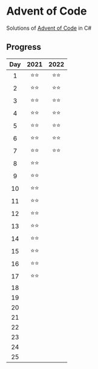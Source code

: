 # Advent of Code
Solutions of [Advent of Code](https://adventofcode.com/) in C#

## Progress
| Day | 2021 | 2022 |
|:---:|:----:|:----:|
|  1  |  ⭐⭐  |  ⭐⭐  |
|  2  |  ⭐⭐  |  ⭐⭐  |
|  3  |  ⭐⭐  |  ⭐⭐  |
|  4  |  ⭐⭐  |  ⭐⭐  |
|  5  |  ⭐⭐  |  ⭐⭐  |
|  6  |  ⭐⭐  |  ⭐⭐  |
|  7  |  ⭐⭐  |  ⭐⭐  |
|  8  |  ⭐⭐  |      |
|  9  |  ⭐⭐  |      |
|  10 |  ⭐⭐  |      |
|  11 |  ⭐⭐  |      |
|  12 |  ⭐⭐  |      |
|  13 |  ⭐⭐  |      |
|  14 |  ⭐⭐  |      |
|  15 |  ⭐⭐  |      |
|  16 |  ⭐⭐  |      |
|  17 |  ⭐⭐  |      |
|  18 |      |      |
|  19 |      |      |
|  20 |      |      |
|  21 |      |      |
|  22 |      |      |
|  23 |      |      |
|  24 |      |      |
|  25 |      |      |

